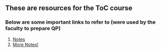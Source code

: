 ## These are resources for the ToC course


### Below are some important links to refer to (were used by the faculty to prepare QP)

1. [Notes](https://www.math-cs.gordon.edu/courses/cps220/Notes)
2. [More Notes!](https://courses.grainger.illinois.edu/cs373/sp2010/lectures/)
